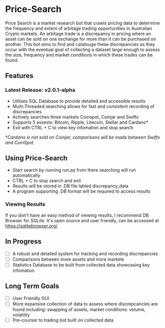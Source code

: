 # Price-Search
Price Search is a market research bot that crawls pricing data to determine the frequency and extent of arbitage trading opportunities in Australian Crypto markets.
An arbitage trade is a discrepancy in pricing where an asset can be sold on one exchange for more than it can be purchased on another. This bot aims to find and catalouge
these discrepancies as they occur with the eventual goal of collecting a dataset large enough to assess the size, frequency and market conditions in which these trades can be
found. 

## Features
### Latest Release: v2.0.1-alpha
- Utilises SQL Database to provide detailed and accessible results
- Multi-Threaded searching allows for fast and consistent recording of discrepancies
- Actively searches three markets Coinspot, Coinjar and Swiftx
- Supports 5 assests: Bitcoin, Ripple, Litecoin, Stellar and Cardano*
- Exit with CTRL + C to view key infomation and stop search

**Cardano is not sold on Coinjar, comparisons will be made between Swiftx and CoinSpot*

## Using Price-Search
- Start search by running run.py from there searching will run automatically
- CTRL + C to stop search and exit
- Results will be stored in .DB file labled discrepancy_data
- A program supporting .DB format will be required to access results

### Viewing Results
If you don't have an easy method of viewing results, I recommend DB Browser for SQLite. It's open source and user friendly, can be accessed at https://sqlitebrowser.org/ 

## In Progress
- [ ] A robust and detailed system for tracking and recording discrepancies
- [ ] Comparisons between more assets and more markets
- [ ] Statistics Database to be built from collected data showcasing key infomation

## Long Term Goals
- [ ] User Friendly GUI
- [ ] More expansive collection of data to assess where discrepcancies are found including: swapping of assets, market conditions: volume, volatility
- [ ] Pre-courser to trading bot built on collected data 
